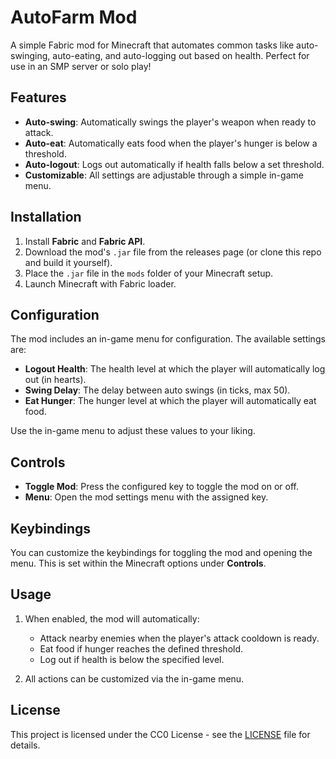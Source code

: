
# AutoFarm Mod

A simple Fabric mod for Minecraft that automates common tasks like auto-swinging, auto-eating, and auto-logging out based on health. Perfect for use in an SMP server or solo play!

## Features

- **Auto-swing**: Automatically swings the player's weapon when ready to attack.
- **Auto-eat**: Automatically eats food when the player's hunger is below a threshold.
- **Auto-logout**: Logs out automatically if health falls below a set threshold.
- **Customizable**: All settings are adjustable through a simple in-game menu.

## Installation

1. Install **Fabric** and **Fabric API**.
2. Download the mod's `.jar` file from the releases page (or clone this repo and build it yourself).
3. Place the `.jar` file in the `mods` folder of your Minecraft setup.
4. Launch Minecraft with Fabric loader.

## Configuration

The mod includes an in-game menu for configuration. The available settings are:

- **Logout Health**: The health level at which the player will automatically log out (in hearts).
- **Swing Delay**: The delay between auto swings (in ticks, max 50).
- **Eat Hunger**: The hunger level at which the player will automatically eat food.

Use the in-game menu to adjust these values to your liking.

## Controls

- **Toggle Mod**: Press the configured key to toggle the mod on or off.
- **Menu**: Open the mod settings menu with the assigned key.

## Keybindings

You can customize the keybindings for toggling the mod and opening the menu. This is set within the Minecraft options under **Controls**.

## Usage

1. When enabled, the mod will automatically:
   - Attack nearby enemies when the player's attack cooldown is ready.
   - Eat food if hunger reaches the defined threshold.
   - Log out if health is below the specified level.
   
2. All actions can be customized via the in-game menu.

## License

This project is licensed under the CC0 License - see the [LICENSE](LICENSE) file for details.

